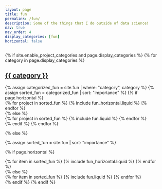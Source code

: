 ```yaml
---
layout: page
title: fun
permalink: /fun/
description: Some of the things that I do outside of data science!
nav: true
nav_order: 4
display_categories: [fun]
horizontal: false
---
```


<!-- pages/fun.md -->
<div class="fun">
{% if site.enable_project_categories and page.display_categories %}
  <!-- Display categorized projects -->
  {% for category in page.display_categories %}
  <a id="{{ category }}" href=".#{{ category }}">
    <h2 class="category">{{ category }}</h2>
  </a>
  {% assign categorized_fun = site.fun | where: "category", category %}
  {% assign sorted_fun = categorized_fun | sort: "importance" %}
  <!-- Generate cards for each project -->
  {% if page.horizontal %}
  <div class="container">
    <div class="row row-cols-1 row-cols-md-2">
    {% for project in sorted_fun %}
      {% include fun_horizontal.liquid %}
    {% endfor %}
    </div>
  </div>
  {% else %}
  <div class="row row-cols-1 row-cols-md-3">
    {% for project in sorted_fun %}
      {% include fun.liquid %}
    {% endfor %}
  </div>
  {% endif %}
  {% endfor %}

{% else %}

<!-- Display fun without categories -->

{% assign sorted_fun = site.fun | sort: "importance" %}

  <!-- Generate cards for each project -->

{% if page.horizontal %}

  <div class="container">
    <div class="row row-cols-1 row-cols-md-2">
    {% for item in sorted_fun %}
      {% include fun_horizontal.liquid %}
    {% endfor %}
    </div>
  </div>
  {% else %}
  <div class="row row-cols-1 row-cols-md-3">
    {% for item in sorted_fun %}
      {% include fun.liquid %}
    {% endfor %}
  </div>
  {% endif %}
{% endif %}
</div>
